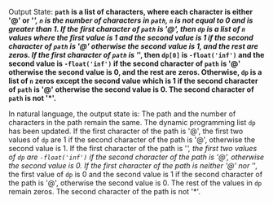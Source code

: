 Output State: **`path` is a list of characters, where each character is either '@' or '*', `n` is the number of characters in `path`, `n` is not equal to 0 and is greater than 1. If the first character of `path` is '@', then `dp` is a list of `n` values where the first value is 1 and the second value is 1 if the second character of `path` is '@' otherwise the second value is 1, and the rest are zeros. If the first character of `path` is '*', then `dp[0]` is `-float('inf')` and the second value is `-float('inf')` if the second character of `path` is '@' otherwise the second value is 0, and the rest are zeros. Otherwise, `dp` is a list of `n` zeros except the second value which is 1 if the second character of `path` is '@' otherwise the second value is 0. The second character of `path` is not '*'.**

In natural language, the output state is: The path and the number of characters in the path remain the same. The dynamic programming list `dp` has been updated. If the first character of the path is '@', the first two values of `dp` are 1 if the second character of the path is '@', otherwise the second value is 1. If the first character of the path is '*', the first two values of `dp` are `-float('inf')` if the second character of the path is '@', otherwise the second value is 0. If the first character of the path is neither '@' nor '*', the first value of `dp` is 0 and the second value is 1 if the second character of the path is '@', otherwise the second value is 0. The rest of the values in `dp` remain zeros. The second character of the path is not '*'.